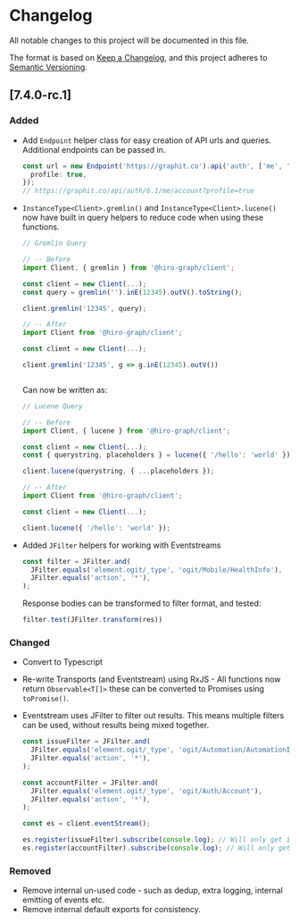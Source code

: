 # Changelog

All notable changes to this project will be documented in this file.

The format is based on [Keep a Changelog](https://keepachangelog.com/en/1.0.0/),
and this project adheres to [Semantic Versioning](https://semver.org/spec/v2.0.0.html).

## [7.4.0-rc.1]

### Added

- Add `Endpoint` helper class for easy creation of API urls and queries. Additional endpoints can be passed in.

  ```ts
  const url = new Endpoint('https://graphit.co').api('auth', ['me', 'account'], {
    profile: true,
  });
  // https://graphit.co/api/auth/6.1/me/account?profile=true
  ```

- `InstanceType<Client>.gremlin()` and `InstanceType<Client>.lucene()` now have built in query helpers to reduce code when using these functions.

  ```ts
  // Gremlin Query

  // -- Before
  import Client, { gremlin } from '@hiro-graph/client';

  const client = new Client(...);
  const query = gremlin('').inE(12345).outV().toString();

  client.gremlin('12345', query);

  // -- After
  import Client from '@hiro-graph/client';

  const client = new Client(...);

  client.gremlin('12345', g => g.inE(12345).outV())



  ```

  Can now be written as:

  ```ts
  // Lucene Query

  // -- Before
  import Client, { lucene } from '@hiro-graph/client';

  const client = new Client(...);
  const { querystring, placeholders } = lucene({ '/hello': 'world' })

  client.lucene(querystring, { ...placeholders });

  // -- After
  import Client from '@hiro-graph/client';

  const client = new Client(...);

  client.lucene({ '/hello': 'world' });
  ```

- Added `JFilter` helpers for working with Eventstreams
  
  ```ts
  const filter = JFilter.and(
    JFilter.equals('element.ogit/_type', 'ogit/Mobile/HealthInfo'),
    JFilter.equals('action', '*'),
  );
  ```

  Response bodies can be transformed to filter format, and tested:

  ```ts
  filter.test(JFilter.transform(res))
  ```

### Changed

- Convert to Typescript
- Re-write Transports (and Eventstream) using RxJS - All functions now return `Observable<T[]>` these can be converted to Promises using `toPromise()`.
- Eventstream uses JFilter to filter out results. This means multiple filters can be used, without results being mixed together.
  
  ```ts
  const issueFilter = JFilter.and(
    JFilter.equals('element.ogit/_type', 'ogit/Automation/AutomationIssue'),
    JFilter.equals('action', '*'),
  );

  const accountFilter = JFilter.and(
    JFilter.equals('element.ogit/_type', 'ogit/Auth/Account'),
    JFilter.equals('action', '*'),
  );

  const es = client.eventStream();

  es.register(issueFilter).subscribe(console.log); // Will only get issues
  es.register(accountFilter).subscribe(console.log); // Will only get accounts
  ```

### Removed

- Remove internal un-used code - such as dedup, extra logging, internal emitting of events etc.
- Remove internal default exports for consistency.
